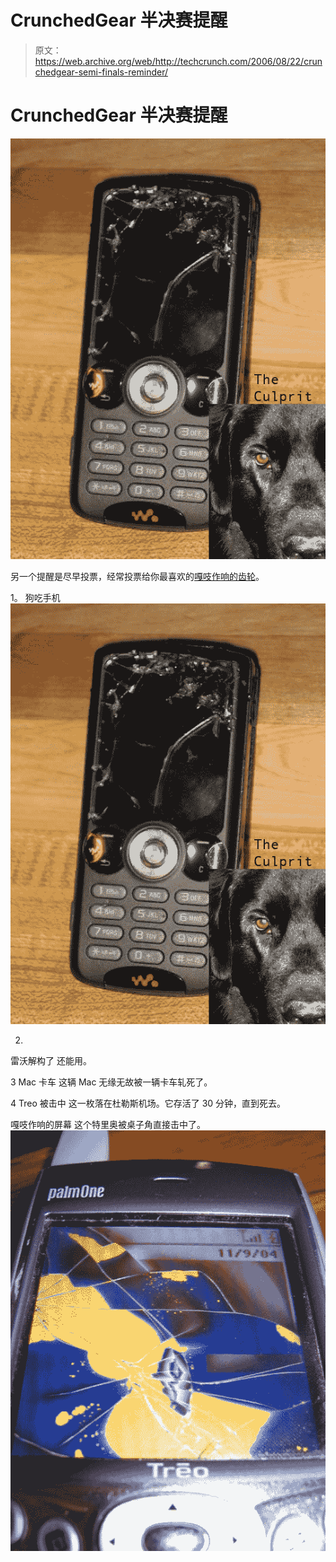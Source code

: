 # CrunchedGear 半决赛提醒

> 原文：<https://web.archive.org/web/http://techcrunch.com/2006/08/22/crunchedgear-semi-finals-reminder/>

# CrunchedGear 半决赛提醒

![](img/61945e6bc4f015b70c55b21e87c5a15b.png)

另一个提醒是尽早投票，经常投票给你最喜欢的[嘎吱作响的齿轮](https://web.archive.org/web/20130627205622/http://crunchgear.com/2006/08/22/crunchedgear-semi-finals/)。

 1。
狗吃手机
![](img/61945e6bc4f015b70c55b21e87c5a15b.png)

2.
雷沃解构了
还能用。


3
Mac 卡车
这辆 Mac 无缘无故被一辆卡车轧死了。


4
Treo 被击中
这一枚落在杜勒斯机场。它存活了 30 分钟，直到死去。


嘎吱作响的屏幕
这个特里奥被桌子角直接击中了。![](img/63b65c0bb6c5b8fb282f68dcfd0a0282.png)
